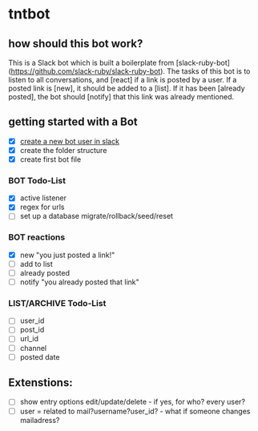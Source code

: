 # tntbot

## how should this bot work?

This is a Slack bot which is built a boilerplate from [slack-ruby-bot] (https://github.com/slack-ruby/slack-ruby-bot). The tasks of this bot is to listen to all conversations, and [react] if a link is posted by a user.
If a posted link is [new], it should be added to a [list]. If it has been [already posted], the bot should [notify] that this link was already mentioned.  

## getting started with a Bot
- [x] [create a new bot user in slack](https://github.com/slack-ruby/slack-ruby-bot/blob/master/TUTORIAL.md#create-a-bot-user)
- [x] create the folder structure
- [x] create first bot file

### BOT Todo-List
- [x] active listener
- [x] regex for urls
- [ ] set up a database migrate/rollback/seed/reset

### BOT reactions
- [x] new "you just posted a link!"
- [ ] add to list
- [ ] already posted
- [ ] notify "you already posted that link"

### LIST/ARCHIVE Todo-List
- [ ] user_id
- [ ] post_id
- [ ] url_id
- [ ] channel
- [ ] posted date

## Extenstions:
- [ ] show entry options edit/update/delete - if yes, for who? every user?
- [ ] user = related to mail?username?user_id? - what if someone changes mailadress?
